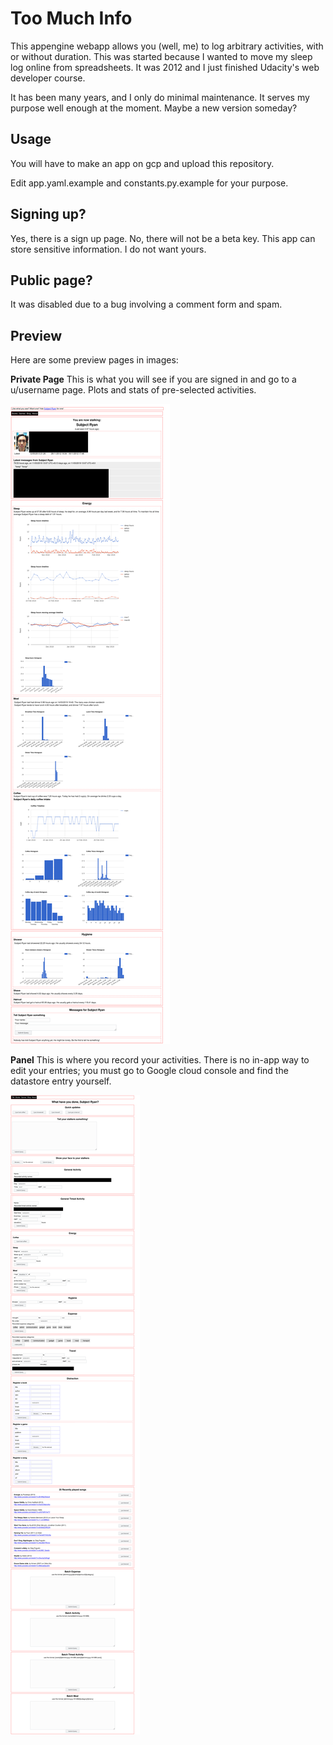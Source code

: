 # Too Much Info

This appengine webapp allows you (well, me) to log arbitrary activities, with or without duration. This was started because I wanted to move my sleep log online from spreadsheets. It was 2012 and I just finished Udacity's web developer course.

It has been many years, and I only do minimal maintenance. It serves my purpose well enough at the moment. Maybe a new version someday?

## Usage

You will have to make an app on gcp and upload this repository.

Edit app.yaml.example and constants.py.example for your purpose.

## Signing up?

Yes, there is a sign up page. No, there will not be a beta key. This app can store sensitive information. I do not want yours.

## Public page?

It was disabled due to a bug involving a comment form and spam.

## Preview

Here are some preview pages in images:

**Private Page**
This is what you will see if you are signed in and go to a u/username page. Plots and stats of pre-selected activities.

![private page](./figures/tmi_private.png)

**Panel**
This is where you record your activities. There is no in-app way to edit your entries; you must go to Google cloud console and find the datastore entry yourself.

![private page](./figures/tmi_panel.png)

